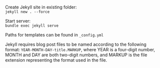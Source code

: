 Create Jekyll site in existing folder:   
`jekyll new . --force`

Start server:   
`bundle exec jekyll serve`

Paths for templates can be found in `_config.yml`

Jekyll requires blog post files to be named according to the following format: `YEAR-MONTH-DAY-title.MARKUP`, where YEAR is a four-digit number, MONTH and DAY are both two-digit numbers, and MARKUP is the file extension representing the format used in the file.